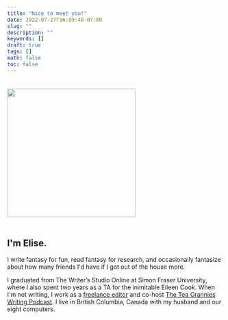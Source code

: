 ```yaml
---
title: "Nice to meet you!"
date: 2022-07-27T16:09:48-07:00
slug: ""
description: ""
keywords: []
draft: true
tags: []
math: false
toc: false
---
```


<img src="/author-mugshot.jpg" style="width: 300px; padding: 20px 30px 20px 0;">

## I'm Elise.

I write fantasy for fun, read fantasy for research, and occasionally fantasize about how many friends I'd have if I got out of the house more. 

I graduated from The Writer’s Studio Online at Simon Fraser University, where I also spent two years as a TA for the inimitable Eileen Cook. When I'm not writing, I work as a [freelance editor](/services/) and co-host [The Tea Grannies Writing Podcast](https://shows.acast.com/the-tea-grannies). I live in British Columbia, Canada with my husband and our eight computers.
